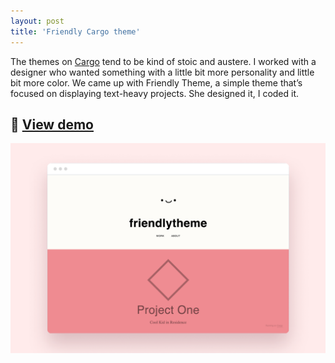 ```yaml
---
layout: post
title: 'Friendly Cargo theme'
---
```

The themes on [Cargo](https://cargo.site) tend to be kind of stoic and austere. I worked with a designer who wanted something with a little bit more personality and little bit more color. We came up with Friendly Theme, a simple theme that’s focused on displaying text-heavy projects. She designed it, I coded it.

## 🔗 [View demo](https://cargocollective.com/friendlytheme)

<img src="/assets/img/projects/friendly-cargo-theme/thumbnail.png" alt="product photo" class="image">


